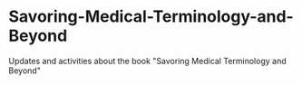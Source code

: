 # Savoring-Medical-Terminology-and-Beyond
Updates and activities about the book "Savoring Medical Terminology and Beyond"
